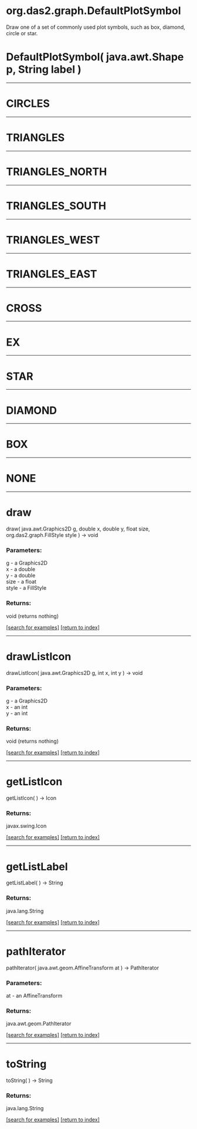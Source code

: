 # org.das2.graph.DefaultPlotSymbol

Draw one of a set of commonly used plot symbols, such as box, diamond, circle or star.

# DefaultPlotSymbol( java.awt.Shape p, String label )


***
<a name="CIRCLES"></a>
# CIRCLES



***
<a name="TRIANGLES"></a>
# TRIANGLES



***
<a name="TRIANGLES_NORTH"></a>
# TRIANGLES_NORTH



***
<a name="TRIANGLES_SOUTH"></a>
# TRIANGLES_SOUTH



***
<a name="TRIANGLES_WEST"></a>
# TRIANGLES_WEST



***
<a name="TRIANGLES_EAST"></a>
# TRIANGLES_EAST



***
<a name="CROSS"></a>
# CROSS



***
<a name="EX"></a>
# EX



***
<a name="STAR"></a>
# STAR



***
<a name="DIAMOND"></a>
# DIAMOND



***
<a name="BOX"></a>
# BOX



***
<a name="NONE"></a>
# NONE



***
<a name="draw"></a>
# draw
draw( java.awt.Graphics2D g, double x, double y, float size, org.das2.graph.FillStyle style ) &rarr; void



### Parameters:
g - a Graphics2D
<br>x - a double
<br>y - a double
<br>size - a float
<br>style - a FillStyle

### Returns:
void (returns nothing)


<a href="https://github.com/autoplot/dev/search?q=draw&unscoped_q=draw">[search for examples]</a>
<a href="https://github.com/autoplot/documentation/blob/master/javadoc/index-all.md">[return to index]</a>

***
<a name="drawListIcon"></a>
# drawListIcon
drawListIcon( java.awt.Graphics2D g, int x, int y ) &rarr; void



### Parameters:
g - a Graphics2D
<br>x - an int
<br>y - an int

### Returns:
void (returns nothing)


<a href="https://github.com/autoplot/dev/search?q=drawListIcon&unscoped_q=drawListIcon">[search for examples]</a>
<a href="https://github.com/autoplot/documentation/blob/master/javadoc/index-all.md">[return to index]</a>

***
<a name="getListIcon"></a>
# getListIcon
getListIcon(  ) &rarr; Icon



### Returns:
javax.swing.Icon


<a href="https://github.com/autoplot/dev/search?q=getListIcon&unscoped_q=getListIcon">[search for examples]</a>
<a href="https://github.com/autoplot/documentation/blob/master/javadoc/index-all.md">[return to index]</a>

***
<a name="getListLabel"></a>
# getListLabel
getListLabel(  ) &rarr; String



### Returns:
java.lang.String


<a href="https://github.com/autoplot/dev/search?q=getListLabel&unscoped_q=getListLabel">[search for examples]</a>
<a href="https://github.com/autoplot/documentation/blob/master/javadoc/index-all.md">[return to index]</a>

***
<a name="pathIterator"></a>
# pathIterator
pathIterator( java.awt.geom.AffineTransform at ) &rarr; PathIterator



### Parameters:
at - an AffineTransform

### Returns:
java.awt.geom.PathIterator


<a href="https://github.com/autoplot/dev/search?q=pathIterator&unscoped_q=pathIterator">[search for examples]</a>
<a href="https://github.com/autoplot/documentation/blob/master/javadoc/index-all.md">[return to index]</a>

***
<a name="toString"></a>
# toString
toString(  ) &rarr; String



### Returns:
java.lang.String


<a href="https://github.com/autoplot/dev/search?q=toString&unscoped_q=toString">[search for examples]</a>
<a href="https://github.com/autoplot/documentation/blob/master/javadoc/index-all.md">[return to index]</a>

